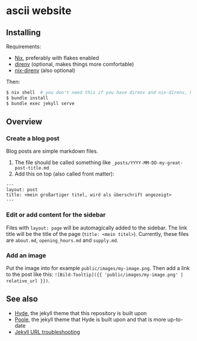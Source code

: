 # ascii website

## Installing

Requirements:
- [Nix](https://nixos.org/download.html), preferably with flakes enabled
- [direnv](https://direnv.net/) (optional, makes things more comfortable)
- [nix-direnv](https://github.com/nix-community/nix-direnv) (also optional)

Then:
```bash
$ nix shell  # you don't need this if you have direnv and nix-direnv, haha two dependencies to skip one command
$ bundle install
$ bundle exec jekyll serve
```

## Overview

### Create a blog post

Blog posts are simple markdown files.
1. The file should be called something like `_posts/YYYY-MM-DD-my-great-post-title.md`
2. Add this on top (also called front matter):
```
---
layout: post
title: <mein großartiger titel, wird als überschrift angezeigt>
---
```

### Edit or add content for the sidebar

Files with `layout: page` will be automagically added to the sidebar. The link title will be the title of the page (`title: <mein titel>`). Currently, these files are `about.md`, `opening_hours.md` and `supply.md`.

### Add an image

Put the image into for example `public/images/my-image.png`. Then add a link to the post like this: `![Bild-Tooltip]({{ 'public/images/my-image.png' | relative_url }})`.

## See also

- [Hyde](https://github.com/poole/hyde), the jekyll theme that this repository is built upon
- [Poole](https://github.com/poole/poole), the jekyll theme that Hyde is built upon and that is more up-to-date
- [Jekyll URL troubleshooting](https://mademistakes.com/mastering-jekyll/site-url-baseurl/)
